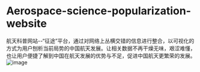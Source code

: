 # Aerospace-science-popularization-website
航天科普网站--“征途”平台，通过对网络上丛横交错的信息进行整合，以可视化的方式为用户刨析当前局势的中国航天发展。让相关数据不再干燥无味，艰涩难懂，也让用户便捷了解到中国在航天发展的优势与不足，促进中国航天更繁荣的发展。
![image](https://github.com/Memory555/Aerospace-science-popularization-website/assets/92856047/3c1258b6-7975-4efb-a36e-890d328ae0bd)

